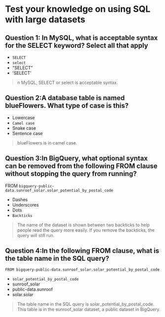 # Test your knowledge on using SQL with large datasets

## Question 1: In MySQL, what is acceptable syntax for the SELECT keyword? Select all that apply

- `SELECT`
- `select`
- "SELECT"
- 'SELECT'

> n MySQL, SELECT or select is acceptable syntax.

## Question 2:A database table is named blueFlowers. What type of case is this?

- Lowercase
- `Camel case`
- Snake case
- Sentence case

>blueFlowers is in camel case.

## Question 3:In BigQuery, what optional syntax can be removed from the following FROM clause without stopping the query from running?

FROM `bigquery-public-data.sunroof_solar.solar_potential_by_postal_code`

- Dashes
- Underscores
- Dots
- `Backticks`

>The name of the dataset is shown between two backticks to help people read the query more easily. If you remove the backticks, the query will still run.

## Question 4:In the following FROM clause, what is the table name in the SQL query?

`FROM bigquery-public-data.sunroof_solar.solar_potential_by_postal_code`

- `solar_potential_by_postal_code`
- sunroof_solar
- public-data.sunroof
- solar.solar

> The table name in the SQL query is solar_potential_by_postal_code. This table is in the sunroof_solar dataset, a public dataset in BigQuery.
